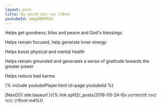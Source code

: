 ```yaml
---
layout: post
title: ਓਮ ਸੁਤਪਾਸੇ ਨਮਹ ੧੦੮ ਟਾਇਮਸ
youtubeId: wbgq9BRFR3k
---
```

 
 
Helps get goodness, bliss and peace and God's blessings
 
Helps remain focused, help generate inner energy 
 
Helps boost physical and mental health 
 
Helps remain grounded and generates a sense of gratitude towards the greater power 
 
Helps reduce bad karma
 
 
 
 


{% include youtubePlayer.html id=page.youtubeId %}
 
[Next]({{ site.baseurl }}{% link  split2/_posts/2016-05-24-ਓਮ ਮਹਾਕਰਤਾਵੇ ਨਮਹ ੧੦੮ ਟਾਇਮਸ.md%})
 
